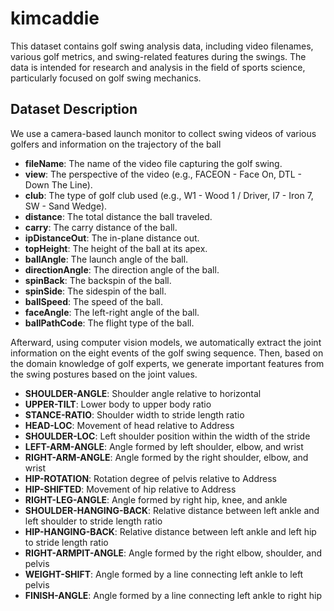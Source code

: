 # kimcaddie

This dataset contains golf swing analysis data, including video filenames, various golf metrics, and swing-related features during the swings. The data is intended for research and analysis in the field of sports science, particularly focused on golf swing mechanics.

## Dataset Description

We use a camera-based launch monitor to collect swing videos of various golfers and information on the trajectory of the ball

- **fileName**: The name of the video file capturing the golf swing.
- **view**: The perspective of the video (e.g., FACEON - Face On, DTL - Down The Line).
- **club**: The type of golf club used (e.g., W1 - Wood 1 / Driver, I7 - Iron 7, SW - Sand Wedge).
- **distance**: The total distance the ball traveled.
- **carry**: The carry distance of the ball.
- **ipDistanceOut**: The in-plane distance out.
- **topHeight**: The height of the ball at its apex.
- **ballAngle**: The launch angle of the ball.
- **directionAngle**: The direction angle of the ball.
- **spinBack**: The backspin of the ball.
- **spinSide**: The sidespin of the ball.
- **ballSpeed**: The speed of the ball.
- **faceAngle**: The left-right angle of the ball.
- **ballPathCode**: The flight type of the ball.

Afterward, using computer vision models, we automatically extract the joint information on the eight events of the golf swing sequence. Then, based on the domain knowledge of golf experts, we generate important features from the swing postures based on the joint values.

- **SHOULDER-ANGLE**: Shoulder angle relative to horizontal
- **UPPER-TILT**: Lower body to upper body ratio
- **STANCE-RATIO**: Shoulder width to stride length ratio
- **HEAD-LOC**: Movement of head relative to Address
- **SHOULDER-LOC**: Left shoulder position within the width of the stride
- **LEFT-ARM-ANGLE**: Angle formed by left shoulder, elbow, and wrist
- **RIGHT-ARM-ANGLE**: Angle formed by the right shoulder, elbow, and wrist
- **HIP-ROTATION**: Rotation degree of pelvis relative to Address
- **HIP-SHIFTED**: Movement of hip relative to Address
- **RIGHT-LEG-ANGLE**: Angle formed by right hip, knee, and ankle
- **SHOULDER-HANGING-BACK**: Relative distance between left ankle and left shoulder to stride length ratio
- **HIP-HANGING-BACK**: Relative distance between left ankle and left hip to stride length ratio
- **RIGHT-ARMPIT-ANGLE**: Angle formed by the right elbow, shoulder, and pelvis
- **WEIGHT-SHIFT**: Angle formed by a line connecting left ankle to left pelvis
- **FINISH-ANGLE**: Angle formed by a line connecting left ankle to right hip

